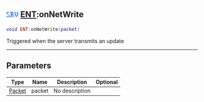 ## <img src="../../.gitbook/assets/server.png" width="32" height="32" /> [ENT](../ent/README.md):onNetWrite

```lua
void ENT:onNetWrite(packet)
```

Triggered when the server transmits an update

-----------------
## Parameters

| Type   | Name | Description | Optional |
| ------ | ---- | ----------- | -------: |
| [Packet](../packet/README.md) | packet | No description |  |
